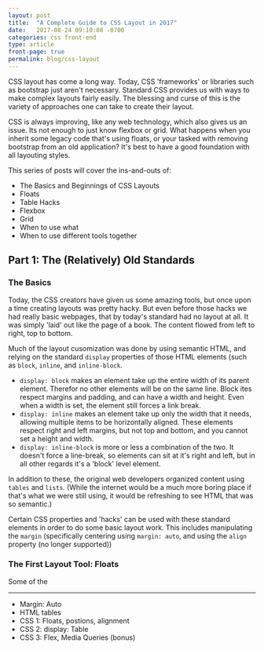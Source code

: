 ```yaml
---
layout: post
title:  "A Complete Guide to CSS Layout in 2017"
date:   2017-08-24 09:10:08 -0700
categories: css front-end
type: article
front-page: true
permalink: blog/css-layout
---
```


CSS layout has come a long way. Today, CSS 'frameworks' or libraries such as bootstrap just aren't necessary. Standard CSS provides us with ways to make complex layouts fairly easily. The blessing and curse of this is the variety of approaches one can take to create their layout. 

CSS is always improving, like any web technology, which also gives us an issue. Its not enough to just know flexbox or grid. What happens when you inherit some legacy code that's using floats, or your tasked with removing bootstrap from an old application? It's best to have a good foundation with all layouting styles.

This series of posts will cover the ins-and-outs of:
* The Basics and Beginnings of CSS Layouts 
* Floats
* Table Hacks
* Flexbox
* Grid
* When to use what
* When to use different tools together

## Part 1: The (Relatively) Old Standards

### The Basics
Today, the CSS creators have given us some amazing tools, but once upon a time creating layouts was pretty hacky. But even before those hacks we had really basic webpages, that by today's standard had no layout at all. It was simply 'laid' out like the page of a book. The content flowed from left to right, top to bottom.

Much of the layout cusomization was done by using semantic HTML, and relying on the standard `display` properties of those HTML elements (such as `block`, `inline`, and `inline-block`.

* `display: block` makes an element take up the entire width of its parent element. Therefor no other elements will be on the same line. Block ites respect margins and padding, and can have a width and height. Even when a width is set, the element still forces a link break.
* `display: inline` makes an element take up only the width that it needs, allowing multiple items to be horizontally aligned. These elements respect right and left margins, but not top and bottom, and you cannot set a height and width.
* `display: inline-block` is more or less a combination of the two. It doesn't force a line-break, so elements can sit at it's right and left, but in all other regards it's a 'block' level element.

In addition to these, the original web developers organized content using `tables` and `lists`. (While the internet would be a much more boring place if that's what we were still using, it would be refreshing to see HTML that was so semantic.)

Certain CSS properties and 'hacks' can be used with  these standard elements in order to do some basic layout work. This includes manipulating the `margin` (specifically centering using `margin: auto`, and using the `align` property (no longer supported))

### The First Layout Tool: Floats
Some of the 

--- 
* Margin: Auto
* HTML tables
* CSS 1: Floats, postions, alignment
* CSS 2: display: Table
* CSS 3: Flex, Media Queries (bonus)


